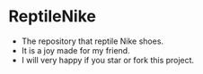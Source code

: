 # ReptileNike
- The repository that reptile Nike shoes.
- It is a joy made for my friend.
- I will very happy if you star or fork this project.
